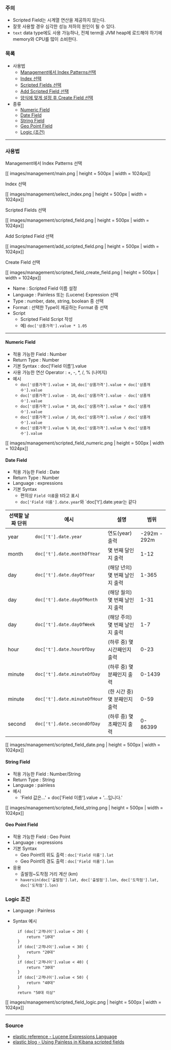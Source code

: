 ### 주의

* Scripted Field는 시계열 연산을 제공하지 않는다.
* 잘못 사용할 경우 심각한 성능 저하의 원인이 될 수 있다.
* `text` data type에도 사용 가능하나, 전체 term을 JVM heap에 로드해야 하기에 memory와 CPU를 많이 소비한다.

### 목록

* 사용법
    * [Management에서 Index Patterns선택](#management)
    * [Index 선택](#select_index)
    * [Scripted Fields 선택](#scripted_field)
    * [Add Scripted Field 선택](#add_scripted_field)
    * [양식에 맞게 설정 후 Create Field 선택](#create_field)
* 종류
    * [Numeric Field](#numeric)
    * [Date Field](#date)
    * [String Field](#string)
    * [Geo Point Field](#geo)
    * [Logic (조건)](#logic)

---

### 사용법

<a name='management'></a>
Management에서 Index Patterns 선택

[[ images/management/main.png | height = 500px | width = 1024px]]

<a name='select_index'></a>
Index 선택

[[ images/management/select_index.png | height = 500px | width = 1024px]]

<a name='scripted_field'></a>
Scripted Fields 선택

[[ images/management/scripted_field.png | height = 500px | width = 1024px]]

<a name='add_scripted_field'></a>
Add Scripted Field 선택

[[ images/management/add_scripted_field.png | height = 500px | width = 1024px]]

<a name='create_field'></a>
Create Field 선택

[[ images/management/scripted_field_create_field.png | height = 500px | width = 1024px]]

* Name : Scripted Field 이름 설정
* Language : Painless 또는 (Lucene) Expression 선택
* Type : number, date, string, boolean 중 선택
* Format : 선택한 Type이 제공하는 Format 중 선택
* Script
    * Scripted Field Script 작성
    * 예) `doc['상품가격'].value * 1.05`

---

<a name='numeric'></a>
#### Numeric Field

* 적용 가능한 Field : Number
* Return Type : Number
* 기본 Syntax : doc['Field 이름'].value 
* 사용 가능한 연산 Operator : +, -, *, /, % (나머지)
* 예시 
    * `doc['상품가격'].value + 10`, `doc['상품가격'].value + doc['상품개수'].value`
    * `doc['상품가격'].value - 10`, `doc['상품가격'].value - doc['상품개수'].value`
    * `doc['상품가격'].value * 10`, `doc['상품가격'].value * doc['상품개수'].value`
    * `doc['상품가격'].value / 10`, `doc['상품가격'].value / doc['상품개수'].value`
    * `doc['상품가격'].value % 10`, `doc['상품가격'].value % doc['상품개수'].value`

[[ images/management/scripted_field_numeric.png | height = 500px | width = 1024px]]

<a name='date'></a>
#### Date Field

* 적용 가능한 Field : Date
* Return Type : Number
* Language : expressions
* 기본 Syntax 
    * 편의상 `Field 이름`을 t라고 표시
    * `doc['Field 이름'].date.year`와 `doc['t'].date.year는 같다

| 선택할 날짜 단위  |  예시       |  설명 |  범위 |
| ------------- |------------| -----| ----- |
| year          |  `doc['t'].date.year` | 연도(year) 출력 | -292m - 292m |
| month         |  `doc['t'].date.monthOfYear` | 몇 번째 달인지 출력 | 1-12 |
| day         |  `doc['t'].date.dayOfYear` | (해당 년의) 몇 번째 날인지 출력  | 1-365 |
| day         |  `doc['t'].date.dayOfMonth` | (해당 월의) 몇 번째 날인지 출력  | 1-31 |
| day         |  `doc['t'].date.dayOfWeek` | (해당 주의) 몇 번째 날인지 출력  | 1-7 |
| hour         |  `doc['t'].date.hourOfDay` | (하루 중) 몇 시간째인지 출력  | 0-23 |
| minute         |  `doc['t'].date.minuteOfDay` | (하루 중) 몇 분째인지 출력  | 0-1439 |
| minute         |  `doc['t'].date.minuteOfHour` | (한 시간 중) 몇 분째인지 출력 | 0-59 |
| second         |  `doc['t'].date.secondOfDay` | (하루 중) 몇 초째인지 출력 | 0-86399 |

[[ images/management/scripted_field_date.png | height = 500px | width = 1024px]]

<a name='string'></a>
#### String Field

* 적용 가능한 Field : Number/String
* Return Type : String
* Language : painless
* 예시
    * 'Field 값은...' + doc['Field 이름'].value + '...입니다.'

[[ images/management/scripted_field_string.png | height = 500px | width = 1024px]]

<a name='geo'></a>
#### Geo Point Field

* 적용 가능한 Field : Geo Point
* Language : expressions
* 기본 Syntax
    * Geo Point의 위도 출력 : `doc['Field 이름'].lat`
    * Geo Point의 경도 출력 : `doc['Field 이름'].lon`
* 응용
    * 출발점~도착점 거리 계산 (km)
    * `haversin(doc['출발점'].lat, doc['출발점'].lon, doc['도착점'].lat, doc['도착점'].lon)` 

<a name='logic'></a>
### Logic 조건

* Language : Painless
* Syntax 예시

        if (doc['고객나이'].value < 20) { 
            return "10대" 
        } 
        if (doc['고객나이'].value < 30) {
            return "20대" 
        } 
        if (doc['고객나이'].value < 40) { 
            return "30대" 
        } 
        if (doc['고객나이'].value < 50) {
            return "40대" 
        } 
        return "50대 이상"

[[ images/management/scripted_field_logic.png | height = 500px | width = 1024px]]

---

### Source

* [elastic reference - Lucene Expressions Language](https://www.elastic.co/guide/en/elasticsearch/reference/5.0/modules-scripting-expression.html)
* [elastic blog - Using Painless in Kibana scripted fields](https://www.elastic.co/blog/using-painless-kibana-scripted-fields)